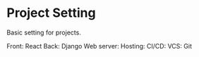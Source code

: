 # Project Setting

Basic setting for projects. 

Front: React
Back: Django
Web server: 
Hosting: 
CI/CD: 
VCS: Git
